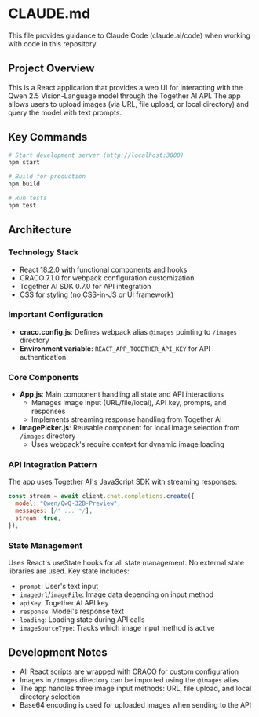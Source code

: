 # CLAUDE.md

This file provides guidance to Claude Code (claude.ai/code) when working with code in this repository.

## Project Overview

This is a React application that provides a web UI for interacting with the Qwen 2.5 Vision-Language model through the Together AI API. The app allows users to upload images (via URL, file upload, or local directory) and query the model with text prompts.

## Key Commands

```bash
# Start development server (http://localhost:3000)
npm start

# Build for production
npm build

# Run tests
npm test
```

## Architecture

### Technology Stack
- React 18.2.0 with functional components and hooks
- CRACO 7.1.0 for webpack configuration customization
- Together AI SDK 0.7.0 for API integration
- CSS for styling (no CSS-in-JS or UI framework)

### Important Configuration
- **craco.config.js**: Defines webpack alias `@images` pointing to `/images` directory
- **Environment variable**: `REACT_APP_TOGETHER_API_KEY` for API authentication

### Core Components
- **App.js**: Main component handling all state and API interactions
  - Manages image input (URL/file/local), API key, prompts, and responses
  - Implements streaming response handling from Together AI
- **ImagePicker.js**: Reusable component for local image selection from `/images` directory
  - Uses webpack's require.context for dynamic image loading

### API Integration Pattern
The app uses Together AI's JavaScript SDK with streaming responses:
```javascript
const stream = await client.chat.completions.create({
  model: "Qwen/QwQ-32B-Preview",
  messages: [/* ... */],
  stream: true,
});
```

### State Management
Uses React's useState hooks for all state management. No external state libraries are used. Key state includes:
- `prompt`: User's text input
- `imageUrl`/`imageFile`: Image data depending on input method
- `apiKey`: Together AI API key
- `response`: Model's response text
- `loading`: Loading state during API calls
- `imageSourceType`: Tracks which image input method is active

## Development Notes

- All React scripts are wrapped with CRACO for custom configuration
- Images in `/images` directory can be imported using the `@images` alias
- The app handles three image input methods: URL, file upload, and local directory selection
- Base64 encoding is used for uploaded images when sending to the API